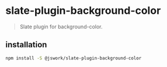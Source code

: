 # slate-plugin-background-color
> Slate plugin for background-color.


## installation
```bash
npm install -S @jswork/slate-plugin-background-color
```

